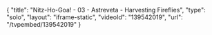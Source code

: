 {
    "title": "Nitz-Ho-Goa! - 03 - Astreveta - Harvesting Fireflies",
    "type": "solo",
    "layout": "iframe-static",
    "videoId": "139542019",
    "url": "\/tvpembed\/139542019"
}